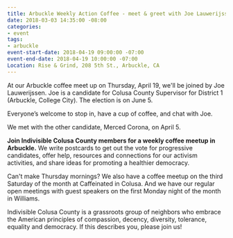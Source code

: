 ```yaml
---
title: Arbuckle Weekly Action Coffee - meet & greet with Joe Lauwerijssen
date: 2018-03-03 14:35:00 -08:00
categories:
- event
tags:
- arbuckle
event-start-date: 2018-04-19 09:00:00 -07:00
event-end-date: 2018-04-19 10:00:00 -07:00
Location: Rise & Grind, 208 5th St., Arbuckle, CA
---
```


At our Arbuckle coffee meet up on Thursday, April 19, we'll be joined by Joe Lauwerijssen. Joe is a candidate for Colusa County Supervisor for District 1 (Arbuckle, College City). The election is on June 5. 

Everyone’s welcome to stop in, have a cup of coffee, and chat with Joe.

We met with the other candidate, Merced Corona, on April 5.


**Join Indivisible Colusa County members for a weekly coffee meetup in Arbuckle.** We write postcards to get out the vote for progressive candidates, offer help, resources and connections for our activism activities, and share ideas for promoting a healthier democracy.

Can't make Thursday mornings? We also have a coffee meetup on the third Saturday of the month at Caffeinated in Colusa. And we have our regular open meetings with guest speakers on the first Monday night of the month in Williams.

Indivisible Colusa County is a grassroots group of neighbors who embrace the American principles of compassion, decency, diversity, tolerance, equality and democracy. If this describes you, please join us!